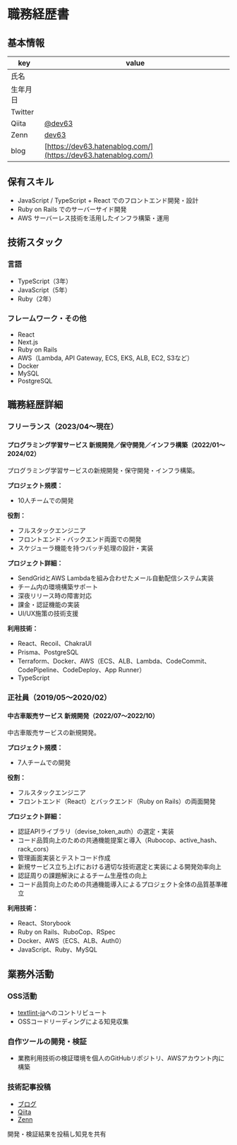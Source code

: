 # 職務経歴書

## 基本情報
| key | value |
|-----|-------|
| 氏名 |  |
| 生年月日 |  |
| Twitter |  |
| Qiita | [@dev63](https://qiita.com/dev63) |
| Zenn | [dev63](https://zenn.dev/dev63) |
| blog | [https://dev63.hatenablog.com/](https://dev63.hatenablog.com/) |

## 保有スキル
- JavaScript / TypeScript + React でのフロントエンド開発・設計
- Ruby on Rails でのサーバーサイド開発
- AWS サーバーレス技術を活用したインフラ構築・運用

## 技術スタック

### 言語
- TypeScript（3年）
- JavaScript（5年）
- Ruby（2年）

### フレームワーク・その他
- React
- Next.js
- Ruby on Rails
- AWS（Lambda, API Gateway, ECS, EKS, ALB, EC2, S3など）
- Docker
- MySQL
- PostgreSQL

## 職務経歴詳細

### フリーランス（2023/04〜現在）

#### プログラミング学習サービス 新規開発／保守開発／インフラ構築（2022/01〜2024/02）
プログラミング学習サービスの新規開発・保守開発・インフラ構築。

**プロジェクト規模：**
- 10人チームでの開発

**役割：**
- フルスタックエンジニア
- フロントエンド・バックエンド両面での開発
- スケジューラ機能を持つバッチ処理の設計・実装

**プロジェクト詳細：**
- SendGridとAWS Lambdaを組み合わせたメール自動配信システム実装
- チーム内の環境構築サポート
- 深夜リリース時の障害対応
- 課金・認証機能の実装
- UI/UX施策の技術支援

**利用技術：**
- React、Recoil、ChakraUI
- Prisma、PostgreSQL
- Terraform、Docker、AWS（ECS、ALB、Lambda、CodeCommit、CodePipeline、CodeDeploy、App Runner）
- TypeScript

### 正社員（2019/05〜2020/02）

#### 中古車販売サービス 新規開発（2022/07〜2022/10）
中古車販売サービスの新規開発。

**プロジェクト規模：**
- 7人チームでの開発

**役割：**
- フルスタックエンジニア
- フロントエンド（React）とバックエンド（Ruby on Rails）の両面開発

**プロジェクト詳細：**
- 認証APIライブラリ（devise_token_auth）の選定・実装
- コード品質向上のための共通機能提案と導入（Rubocop、active_hash、rack_cors）
- 管理画面実装とテストコード作成
- 新規サービス立ち上げにおける適切な技術選定と実装による開発効率向上
- 認証周りの課題解決によるチーム生産性の向上
- コード品質向上のための共通機能導入によるプロジェクト全体の品質基準確立

**利用技術：**
- React、Storybook
- Ruby on Rails、RuboCop、RSpec
- Docker、AWS（ECS、ALB、Auth0）
- JavaScript、Ruby、MySQL

## 業務外活動

### OSS活動
- [textlint-ja](https://github.com/textlint-ja/textlint-rule-preset-JTF-style/pull/147)へのコントリビュート
- OSSコードリーディングによる知見収集

### 自作ツールの開発・検証
- 業務利用技術の検証環境を個人のGitHubリポジトリ、AWSアカウント内に構築

### 技術記事投稿
- [ブログ](https://dev63.hatenablog.com/)
- [Qiita](https://qiita.com/dev63)
- [Zenn](https://zenn.dev/dev63)

開発・検証結果を投稿し知見を共有